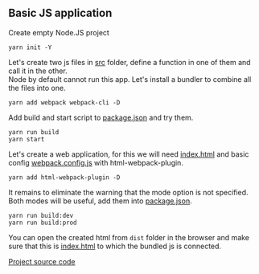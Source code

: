 ## Basic JS application
Create empty Node.JS project
```
yarn init -Y
```

Let's create two js files in [src](src) folder, define a function in one of them and call it in the other.  
Node by default cannot run this app. Let's install a bundler to combine all the files into one.
```
yarn add webpack webpack-cli -D
```

Add build and start script to [package.json](package.json) and try them.
```
yarn run build
yarn start
```

Let's create a web application, for this we will need [index.html](src/index.html) and basic config [webpack.config.js](webpack.config.js) with html-webpack-plugin.
```
yarn add html-webpack-plugin -D
```

It remains to eliminate the warning that the mode option is not specified. Both modes will be useful, add them into [package.json](package.json).
```
yarn run build:dev
yarn run build:prod
```

You can open the created html from `dist` folder in the browser and make sure that this is [index.html](src/index.html) to which the bundled js is connected.

[Project source code](./)
